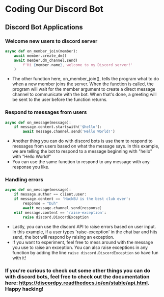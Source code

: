 # Coding Our Discord Bot
## Discord Bot Applications

### Welcome new users to discord server
```python
async def on_member_join(member):
    await member.create_dm()
    await member.dm_channel.send(
        f'Hi {member.name}, welcome to my Discord server!'
    )
```
* The other function here, on_member_join(), tells the program what to do when a new member joins the server. When the function is called, the program will wait for the member argument to create a direct message channel to communicate with the bot. When that's done, a greeting will be sent to the user before the function returns.

### Respond to messages from users
```python
async def on_message(message):
	if message.content.startswith('$hello'):
		await message.channel.send('Hello World!')
```
* Another thing you can do with discord bots is use them to respond to messages from users based on what the message says. In this example, we are telling the bot to respond to a message beginning with "hello" with "Hello World!"
* You can use the same function to respond to any message with any response you like.

### Handling errors
```python
async def on_message(message):
    if message.author == client.user:
    if message.content == 'HackBU is the best club ever':
        response = "Duh"
        await message.channel.send(response)
    elif message.content == 'raise-exception':
        raise discord.DiscordException
```
* Lastly, you can use the discord API to raise errors based on user input. In this example, if a user types 'raise-exception' in the chat bar and hits send, the bot will respond by raising an exception.
* If you want to experiment, feel free to mess around with the message you use to raise an exception. You can also raise exceptions in any function by adding the line ```raise discord.DiscordException``` so have fun with it!


### If you're curious to check out some other things you can do with discord bots, feel free to check out the documentation here: https://discordpy.readthedocs.io/en/stable/api.html. Happy hacking!
